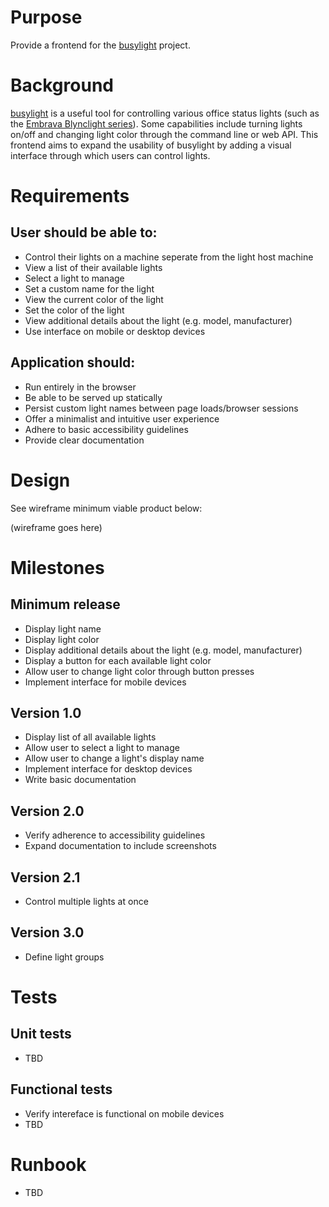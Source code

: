 # Purpose

Provide a frontend for the [busylight](https://github.com/JnyJny/busylight) project. 

# Background

[busylight](https://github.com/JnyJny/busylight) is a useful tool for controlling various office status lights (such as the [Embrava Blynclight series](https://embrava.com/collections/blynclight)). Some capabilities include turning lights on/off and changing light color through the command line or web API. This frontend aims to expand the usability of busylight by adding a visual interface through which users can control lights. 

# Requirements

## User should be able to:

- Control their lights on a machine seperate from the light host machine 
- View a list of their available lights
- Select a light to manage
- Set a custom name for the light
- View the current color of the light
- Set the color of the light
- View additional details about the light (e.g. model, manufacturer) 
- Use interface on mobile or desktop devices

## Application should:

- Run entirely in the browser
- Be able to be served up statically
- Persist custom light names between page loads/browser sessions
- Offer a minimalist and intuitive user experience
- Adhere to basic accessibility guidelines
- Provide clear documentation  

# Design

See wireframe minimum viable product below:

(wireframe goes here)

# Milestones

## Minimum release

- Display light name
- Display light color
- Display additional details about the light (e.g. model, manufacturer) 
- Display a button for each available light color
- Allow user to change light color through button presses
- Implement interface for mobile devices

## Version 1.0

- Display list of all available lights
- Allow user to select a light to manage
- Allow user to change a light's display name
- Implement interface for desktop devices 
- Write basic documentation

## Version 2.0

- Verify adherence to accessibility guidelines
- Expand documentation to include screenshots

## Version 2.1

- Control multiple lights at once

## Version 3.0

- Define light groups

# Tests

## Unit tests 

- TBD

## Functional tests 

- Verify intereface is functional on mobile devices 
- TBD

# Runbook

- TBD
